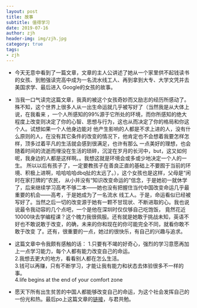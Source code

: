 ```yaml
---
layout: post
title: 故事
subtitle: 值得学习
date: 2019-07-16
author: zjh
header-img: img/zjh.jpg
category: true
tags:
- zjh
---
```


+ 今天无意中看到了一篇文章，文章的主人公讲述了她从一个家里供不起钱读书的女孩、到勉强读完高中成为一名流水线工人、再到拿到大专、大学文凭并去美国求学、最后进入
Google的女孩的故事。  
+ 当我一口气读完这篇文章，我真的被这个女孩奇妙而又励志的经历所感动了。殊不知，这个世界上很多人从一出生命运就几乎被写好了（当然我是从大体上说，在我看来
，一个人所感知的99%源于它所处的环境，而你所感知的绝大程度上改变则决定了你的心智、思想与行为，这也从而决定了你的格局和你这个人。试想如果一个人他身边能对
他产生影响的人都是不求上进的人，没有什么原则的人，在没有其它条件的改变的情况下，他肯定也不会想着我要怎样怎样，顶多过着平凡的生活就会感到很满足，也许有那么
一点美好的理想，也会随着时间的流逝而埋没在生活的琐碎，沉淀在岁月的长河中，but，这又如何呢，我身边的人都是这样啊。。我想这就是环境会或多或少地决定一个人的一生。
所以以后有孩子了，一定要教孩子在善良正直的基础上不要囿于当前的环境、积极上进啊，哈哈哈哈dbq扯的太远了。），这个女孩也是这样，父母是“闲时在家打牌的”农民，
从小并没有“知识改变命运的”信念，于是她初一就休学了，后来继续学习高考不够二本——她也没有把握住当代中国改变命运几乎最重要的机会——高考，于是她成为了一名流水
线工人。于是，命运看似已经被写好了。当然之后一切的改变源于她有一颗不甘现状、不断进取的心。我也说说最令我动容的几个点吧，一个是他在深圳时仅仅够自己吃饱饭，
竟然花近10000块去学编程课？这个魄力我很佩服。还有就是她敢于挑战未知，英语不好也不敢说敢于改变，的确，未来的你和现在的你可能完全不同，就看你敢不敢于改变
了。还有，很重要的一点，她过的很快乐，有自己的兴趣与追求。

+ 这篇文章中令我颇有感触的话：
1.只要有不竭的好奇心，强烈的学习意愿再加上一点学习能力，每个人都有能力改变自己的命运。  
2.我想去更大的地方，看看别人都在怎么生活。  
3.钱可以再赚，只有不断学习，才能让我有能力和状态去体验很多不一样的事。  
4.life begins at the end of your comfort zone  

+ 愿天下所有出生贫苦的中国人都能够改变自己的命运，为这个社会发挥自己的一份光和热。最后po上这篇文章的[链接](https://mbd.baidu.com/newspage/data/landingshare?pageType=1&isBdboxFrom=1&context=%7B%22nid%22%3A%22news_9382629467107574676%22%2C%22sourceFrom%22%3A%22bjh%22%7D)，与君共勉。
